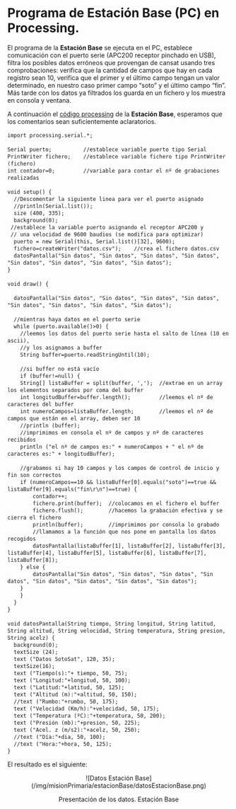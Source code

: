 # Programa de Estación Base (PC) en Processing.
El programa de la **Estación Base** se ejecuta en el PC, establece comunicación con el puerto serie (APC200 receptor pinchado en USB), filtra los posibles datos erróneos que provengan de cansat usando tres comprobaciones: verifica que la cantidad de campos que hay en cada registro sean 10, verifica que el primer y el último campo tengan un valor determinado, en nuestro caso primer campo “soto” y el último campo “fin”. Más tarde con los datos ya filtrados los guarda en un fichero y los muestra en consola y ventana.

A continuación el [código processing](https://drive.google.com/file/d/1h5Gw03SzC58vAIHrscAUBQ4DusNBqbN4/view) de la **Estación Base**, esperamos que los comentarios sean suficientemente aclaratorios. 

```arduino
import processing.serial.*;

Serial puerto;	        //establece variable puerto tipo Serial
PrintWriter fichero;	//establece variable fichero tipo PrintWriter (fichero)
int contador=0;	        //variable para contar el nº de grabaciones realizadas

void setup() {
  //Descomentar la siguiente linea para ver el puerto asignado
  //println(Serial.list());
  size (400, 335);
  background(0);
 //establece la variable puerto asignando el receptor APC200 y
 // una velocidad de 9600 baudios (se modifica para optimizar)
  puerto = new Serial(this, Serial.list()[32], 9600);
  fichero=createWriter("datos.csv");	//crea el fichero datos.csv
  datosPantalla("Sin datos", "Sin datos", "Sin datos", "Sin datos", "Sin datos", "Sin datos", "Sin datos", "Sin datos");
}

void draw() {

  datosPantalla("Sin datos", "Sin datos", "Sin datos", "Sin datos", "Sin datos", "Sin datos", "Sin datos", "Sin datos");

  //mientras haya datos en el puerto serie
  while (puerto.available()>0) {
    //leemos los datos del puerto serie hasta el salto de línea (10 en ascii), 
    //y los asignamos a buffer
	String buffer=puerto.readStringUntil(10);

    //si buffer no está vacío
	if (buffer!=null) {                         
  	String[] listaBuffer = split(buffer, ',');	//extrae en un array los elementos separados por coma del buffer
  	int longitudBuffer=buffer.length();	        //leemos el nº de caracteres del buffer
  	int numeroCampos=listaBuffer.length;	    //leemos el nº de campos que están en el array, deben ser 10
  	//println (buffer);
    //imprimimos en consola el nº de campos y nº de caracteres recibidos
  	println ("el nº de campos es:" + numeroCampos + " el nº de caracteres es:" + longitudBuffer);
                 
    //grabamos si hay 10 campos y los campos de control de inicio y fin son correctos
  	if (numeroCampos==10 && listaBuffer[0].equals("soto")==true && listaBuffer[9].equals("fin\r\n")==true) {
    	contador++;
    	fichero.print(buffer);	//colocamos en el fichero el buffer
    	fichero.flush();	    //hacemos la grabación efectiva y se cierra el fichero
    	println(buffer);	    //imprimimos por consola lo grabado
        //llamamos a la función que nos pone en pantalla los datos recogidos
    	datosPantalla(listaBuffer[1], listaBuffer[2], listaBuffer[3], listaBuffer[4], listaBuffer[5], listaBuffer[6], listaBuffer[7], listaBuffer[8]);
  	} else {
    	datosPantalla("Sin datos", "Sin datos", "Sin datos", "Sin datos", "Sin datos", "Sin datos", "Sin datos", "Sin datos");
  	}
	}
  }
}

void datosPantalla(String tiempo, String longitud, String latitud, String altitud, String velocidad, String temperatura, String presion, String acelz) {
  background(0);
  textSize (24);
  text ("Datos SotoSat", 120, 35);
  textSize(16);
  text ("Tiempo(s):"+ tiempo, 50, 75);
  text ("Longitud:"+longitud, 50, 100);
  text ("Latitud:"+latitud, 50, 125);
  text ("Altitud (m):"+altitud, 50, 150);
  //text ("Rumbo:"+rumbo, 50, 175);
  text ("Velocidad (Km/h):"+velocidad, 50, 175);
  text ("Temperatura (ºC):"+temperatura, 50, 200);
  text ("Presión (mb):"+presion, 50, 225);
  text ("Acel. z (m/s2):"+acelz, 50, 250);
  //text ("Día:"+dia, 50, 100);
  //text ("Hora:"+hora, 50, 125);
}
```
El resultado es el siguiente:
<center>
![Datos Estación Base](/img/misionPrimaria/estacionBase/datosEstacionBase.png)

Presentación de los datos. Estación Base
</center>